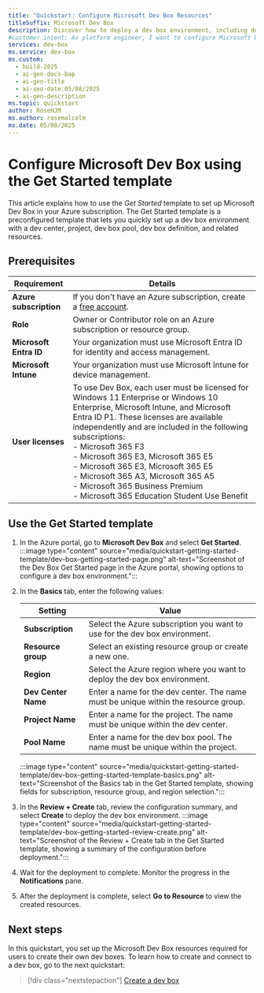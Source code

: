 ```yaml
---
title: "Quickstart: Configure Microsoft Dev Box Resources"
titleSuffix: Microsoft Dev Box
description: Discover how to deploy a dev box environment, including dev centers, projects, and pools, using the Microsoft Dev Box Get Started template.
#customer intent: As platform engineer, I want to configure Microsoft Dev Box resources using the Get Started template so that I can quickly set up a dev box environment in Azure.  
services: dev-box
ms.service: dev-box
ms.custom:
  - build-2025
  - ai-gen-docs-bap
  - ai-gen-title
  - ai-seo-date:05/08/2025
  - ai-gen-description
ms.topic: quickstart
author: RoseHJM
ms.author: rosemalcolm
ms.date: 05/08/2025
---
```


# Configure Microsoft Dev Box using the Get Started template

This article explains how to use the *Get Started* template to set up Microsoft Dev Box in your Azure subscription. The Get Started template is a preconfigured template that lets you quickly set up a dev box environment with a dev center, project, dev box pool, dev box definition, and related resources.

## Prerequisites
| Requirement | Details |
|-------------|---------|
| **Azure subscription** | If you don't have an Azure subscription, create a [free account](https://azure.microsoft.com/free/). |
| **Role** | Owner or Contributor role on an Azure subscription or resource group. |
| **Microsoft Entra ID** | Your organization must use Microsoft Entra ID for identity and access management. |
| **Microsoft Intune** | Your organization must use Microsoft Intune for device management. |
| **User licenses** | To use Dev Box, each user must be licensed for Windows 11 Enterprise or Windows 10 Enterprise, Microsoft Intune, and Microsoft Entra ID P1. These licenses are available independently and are included in the following subscriptions: </br> - Microsoft 365 F3 </br> - Microsoft 365 E3, Microsoft 365 E5 </br> - Microsoft 365 E3, Microsoft 365 E5 </br> - Microsoft 365 A3, Microsoft 365 A5 </br> - Microsoft 365 Business Premium </br> - Microsoft 365 Education Student Use Benefit |

## Use the Get Started template

1. In the Azure portal, go to **Microsoft Dev Box** and select **Get Started**.
   :::image type="content" source="media/quickstart-getting-started-template/dev-box-getting-started-page.png" alt-text="Screenshot of the Dev Box Get Started page in the Azure portal, showing options to configure a dev box environment.":::

1. In the **Basics** tab, enter the following values:

   | Setting | Value |
   |---|---|
   | **Subscription** | Select the Azure subscription you want to use for the dev box environment. |
   | **Resource group** | Select an existing resource group or create a new one. |
   | **Region** | Select the Azure region where you want to deploy the dev box environment.|
   | **Dev Center Name** | Enter a name for the dev center. The name must be unique within the resource group.|
   | **Project Name** | Enter a name for the project. The name must be unique within the dev center.|
   | **Pool Name** | Enter a name for the dev box pool. The name must be unique within the project.|

   :::image type="content" source="media/quickstart-getting-started-template/dev-box-getting-started-template-basics.png" alt-text="Screenshot of the Basics tab in the Get Started template, showing fields for subscription, resource group, and region selection.":::
1. In the **Review + Create** tab, review the configuration summary, and select **Create** to deploy the dev box environment.
   :::image type="content" source="media/quickstart-getting-started-template/dev-box-getting-started-review-create.png" alt-text="Screenshot of the Review + Create tab in the Get Started template, showing a summary of the configuration before deployment.":::
1. Wait for the deployment to complete. Monitor the progress in the **Notifications** pane.
1. After the deployment is complete, select **Go to Resource** to view the created resources.


## Next steps
In this quickstart, you set up the Microsoft Dev Box resources required for users to create their own dev boxes. To learn how to create and connect to a dev box, go to the next quickstart:

> [!div class="nextstepaction"]
> [Create a dev box](./quickstart-create-dev-box.md)